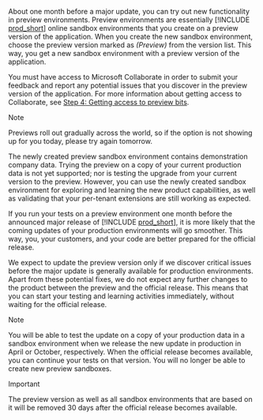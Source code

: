 About one month before a major update, you can try out new functionality in preview environments. Preview environments are essentially [!INCLUDE [prod_short](prod_short.md)] online sandbox environments that you create on a preview version of the application. When you create the new sandbox environment, choose the preview version marked as *(Preview)* from the version list. This way, you get a new sandbox environment with a preview version of the application.  

You must have access to Microsoft Collaborate in order to submit your feedback and report any potential issues that you discover in the preview version of the application. For more information about getting access to Collaborate, see [Step 4: Getting access to preview bits](../readiness/get-started.md#step-4-getting-access-to-preview-bits).

> [!NOTE]
> Previews roll out gradually across the world, so if the option is not showing up for you today, please try again tomorrow.

The newly created preview sandbox environment contains demonstration company data. Trying the preview on a copy of your current production data is not yet supported; nor is testing the upgrade from your current version to the preview. However, you can use the newly created sandbox environment for exploring and learning the new product capabilities, as well as validating that your per-tenant extensions are still working as expected.

If you run your tests on a preview environment one month before the announced major release of [!INCLUDE [prod_short](prod_short.md)], it is more likely that the coming updates of your production environments will go smoother. This way, you, your customers, and your code are better prepared for the official release.

We expect to update the preview version only if we discover critical issues before the major update is generally available for production environments. Apart from these potential fixes, we do not expect any further changes to the product between the preview and the official release. This means that you can start your testing and learning activities immediately, without waiting for the official release.

> [!NOTE]
> You will be able to test the update on a copy of your production data in a sandbox environment when we release the new update in production in April or October, respectively. When the official release becomes available, you can continue your tests on that version. You will no longer be able to create new preview sandboxes.  

> [!IMPORTANT]
> The preview version as well as all sandbox environments that are based on it will be removed 30 days after the official release becomes available. 
